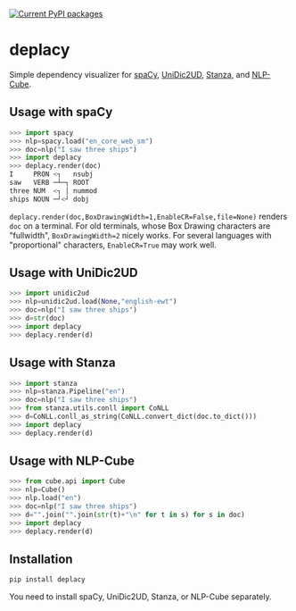 [![Current PyPI packages](https://badge.fury.io/py/deplacy.svg)](https://pypi.org/project/deplacy/)

# deplacy

Simple dependency visualizer for [spaCy](https://spacy.io/), [UniDic2UD](https://pypi.org/project/unidic2ud), [Stanza](https://stanfordnlp.github.io/stanza), and [NLP-Cube](https://github.com/Adobe/NLP-Cube).

## Usage with spaCy

```py
>>> import spacy
>>> nlp=spacy.load("en_core_web_sm")
>>> doc=nlp("I saw three ships")
>>> import deplacy
>>> deplacy.render(doc)
I     PRON <┐   nsubj
saw   VERB ─┴─┐ ROOT
three NUM  <┐ │ nummod
ships NOUN ─┘<┘ dobj
```

`deplacy.render(doc,BoxDrawingWidth=1,EnableCR=False,file=None)` renders `doc` on a terminal. For old terminals, whose Box Drawing characters are "fullwidth", `BoxDrawingWidth=2` nicely works. For several languages with "proportional" characters, `EnableCR=True` may work well.

## Usage with UniDic2UD

```py
>>> import unidic2ud
>>> nlp=unidic2ud.load(None,"english-ewt")
>>> doc=nlp("I saw three ships")
>>> d=str(doc)
>>> import deplacy
>>> deplacy.render(d)
```

## Usage with Stanza

```py
>>> import stanza
>>> nlp=stanza.Pipeline("en")
>>> doc=nlp("I saw three ships")
>>> from stanza.utils.conll import CoNLL
>>> d=CoNLL.conll_as_string(CoNLL.convert_dict(doc.to_dict()))
>>> import deplacy
>>> deplacy.render(d)
```

## Usage with NLP-Cube

```py
>>> from cube.api import Cube
>>> nlp=Cube()
>>> nlp.load("en")
>>> doc=nlp("I saw three ships")
>>> d="".join("".join(str(t)+"\n" for t in s) for s in doc)
>>> import deplacy
>>> deplacy.render(d)
```

## Installation

```sh
pip install deplacy
```

You need to install spaCy, UniDic2UD, Stanza, or NLP-Cube separately.

